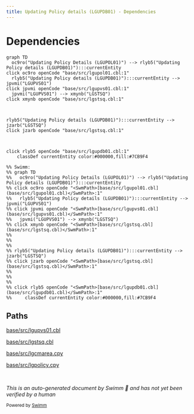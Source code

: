 ```yaml
---
title: Updating Policy details (LGUPDB01) - Dependencies
---
```

# Dependencies

```mermaid
graph TD
  oc9ro("Updating Policy Details (LGUPOL01)") --> rlyb5("Updating Policy details (LGUPDB01)"):::currentEntity
click oc9ro openCode "base/src/lgupol01.cbl:1"
  rlyb5("Updating Policy details (LGUPDB01)"):::currentEntity --> jpvmi("LGUPVS01")
click jpvmi openCode "base/src/lgupvs01.cbl:1"
  jpvmi("LGUPVS01") --> xmynb("LGSTSQ")
click xmynb openCode "base/src/lgstsq.cbl:1"
  
  
  
rlyb5("Updating Policy details (LGUPDB01)"):::currentEntity --> jzarb("LGSTSQ")
click jzarb openCode "base/src/lgstsq.cbl:1"
  
  
  
click rlyb5 openCode "base/src/lgupdb01.cbl:1"
    classDef currentEntity color:#000000,fill:#7CB9F4

%% Swimm:
%% graph TD
%%   oc9ro("Updating Policy Details (LGUPOL01)") --> rlyb5("Updating Policy details (LGUPDB01)"):::currentEntity
%% click oc9ro openCode "<SwmPath>[base/src/lgupol01.cbl](base/src/lgupol01.cbl)</SwmPath>:1"
%%   rlyb5("Updating Policy details (LGUPDB01)"):::currentEntity --> jpvmi("LGUPVS01")
%% click jpvmi openCode "<SwmPath>[base/src/lgupvs01.cbl](base/src/lgupvs01.cbl)</SwmPath>:1"
%%   jpvmi("LGUPVS01") --> xmynb("LGSTSQ")
%% click xmynb openCode "<SwmPath>[base/src/lgstsq.cbl](base/src/lgstsq.cbl)</SwmPath>:1"
%%   
%%   
%%   
%% rlyb5("Updating Policy details (LGUPDB01)"):::currentEntity --> jzarb("LGSTSQ")
%% click jzarb openCode "<SwmPath>[base/src/lgstsq.cbl](base/src/lgstsq.cbl)</SwmPath>:1"
%%   
%%   
%%   
%% click rlyb5 openCode "<SwmPath>[base/src/lgupdb01.cbl](base/src/lgupdb01.cbl)</SwmPath>:1"
%%     classDef currentEntity color:#000000,fill:#7CB9F4
```

## Paths

<SwmPath>[base/src/lgupvs01.cbl](base/src/lgupvs01.cbl)</SwmPath>

<SwmPath>[base/src/lgstsq.cbl](base/src/lgstsq.cbl)</SwmPath>

<SwmPath>[base/src/lgcmarea.cpy](base/src/lgcmarea.cpy)</SwmPath>

<SwmPath>[base/src/lgpolicy.cpy](base/src/lgpolicy.cpy)</SwmPath>

&nbsp;

*This is an auto-generated document by Swimm 🌊 and has not yet been verified by a human*

<SwmMeta version="3.0.0" repo-id="Z2l0aHViJTNBJTNBU3dpbW1pby1nZW5hcHAtbW90b3IlM0ElM0FHaXJpLVN3aW1t" repo-name="Swimmio-genapp-motor"><sup>Powered by [Swimm](https://app.swimm.io/)</sup></SwmMeta>
